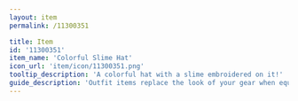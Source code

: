 ```yaml
---
layout: item
permalink: /11300351

title: Item
id: '11300351'
item_name: 'Colorful Slime Hat'
icon_url: 'item/icon/11300351.png'
tooltip_description: 'A colorful hat with a slime embroidered on it!'
guide_description: 'Outfit items replace the look of your gear when equipped.'
---
```

